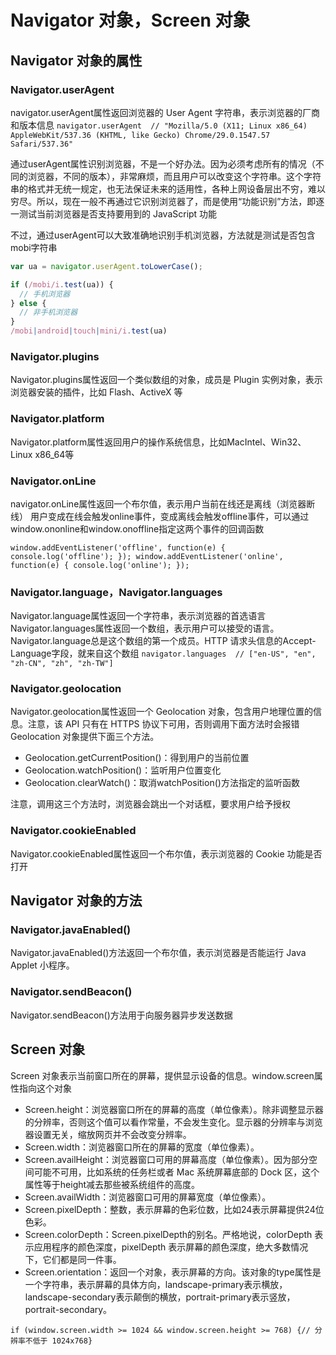 # Navigator 对象，Screen 对象

## Navigator 对象的属性
### Navigator.userAgent
navigator.userAgent属性返回浏览器的 User Agent 字符串，表示浏览器的厂商和版本信息
`navigator.userAgent 
// "Mozilla/5.0 (X11; Linux x86_64) AppleWebKit/537.36 (KHTML, like Gecko) Chrome/29.0.1547.57 Safari/537.36"`

通过userAgent属性识别浏览器，不是一个好办法。因为必须考虑所有的情况（不同的浏览器，不同的版本），非常麻烦，而且用户可以改变这个字符串。这个字符串的格式并无统一规定，也无法保证未来的适用性，各种上网设备层出不穷，难以穷尽。所以，现在一般不再通过它识别浏览器了，而是使用“功能识别”方法，即逐一测试当前浏览器是否支持要用到的 JavaScript 功能

不过，通过userAgent可以大致准确地识别手机浏览器，方法就是测试是否包含mobi字符串
```javascript
var ua = navigator.userAgent.toLowerCase();

if (/mobi/i.test(ua)) {
  // 手机浏览器
} else {
  // 非手机浏览器
}
/mobi|android|touch|mini/i.test(ua)
```

### Navigator.plugins
Navigator.plugins属性返回一个类似数组的对象，成员是 Plugin 实例对象，表示浏览器安装的插件，比如 Flash、ActiveX 等

### Navigator.platform
Navigator.platform属性返回用户的操作系统信息，比如MacIntel、Win32、Linux x86_64等

### Navigator.onLine
navigator.onLine属性返回一个布尔值，表示用户当前在线还是离线（浏览器断线）
用户变成在线会触发online事件，变成离线会触发offline事件，可以通过window.ononline和window.onoffline指定这两个事件的回调函数

`window.addEventListener('offline', function(e) { console.log('offline'); }); window.addEventListener('online', function(e) { console.log('online'); });`

### Navigator.language，Navigator.languages
Navigator.language属性返回一个字符串，表示浏览器的首选语言
Navigator.languages属性返回一个数组，表示用户可以接受的语言。Navigator.language总是这个数组的第一个成员。HTTP 请求头信息的Accept-Language字段，就来自这个数组
`navigator.languages  // ["en-US", "en", "zh-CN", "zh", "zh-TW"]`

### Navigator.geolocation
Navigator.geolocation属性返回一个 Geolocation 对象，包含用户地理位置的信息。注意，该 API 只有在 HTTPS 协议下可用，否则调用下面方法时会报错
Geolocation 对象提供下面三个方法。

- Geolocation.getCurrentPosition()：得到用户的当前位置
- Geolocation.watchPosition()：监听用户位置变化
- Geolocation.clearWatch()：取消watchPosition()方法指定的监听函数

注意，调用这三个方法时，浏览器会跳出一个对话框，要求用户给予授权

### Navigator.cookieEnabled
Navigator.cookieEnabled属性返回一个布尔值，表示浏览器的 Cookie 功能是否打开

## Navigator 对象的方法
### Navigator.javaEnabled()
Navigator.javaEnabled()方法返回一个布尔值，表示浏览器是否能运行 Java Applet 小程序。

### Navigator.sendBeacon()
Navigator.sendBeacon()方法用于向服务器异步发送数据

## Screen 对象
Screen 对象表示当前窗口所在的屏幕，提供显示设备的信息。window.screen属性指向这个对象

- Screen.height：浏览器窗口所在的屏幕的高度（单位像素）。除非调整显示器的分辨率，否则这个值可以看作常量，不会发生变化。显示器的分辨率与浏览器设置无关，缩放网页并不会改变分辨率。
- Screen.width：浏览器窗口所在的屏幕的宽度（单位像素）。
- Screen.availHeight：浏览器窗口可用的屏幕高度（单位像素）。因为部分空间可能不可用，比如系统的任务栏或者 Mac 系统屏幕底部的 Dock 区，这个属性等于height减去那些被系统组件的高度。
- Screen.availWidth：浏览器窗口可用的屏幕宽度（单位像素）。
- Screen.pixelDepth：整数，表示屏幕的色彩位数，比如24表示屏幕提供24位色彩。
- Screen.colorDepth：Screen.pixelDepth的别名。严格地说，colorDepth 表示应用程序的颜色深度，pixelDepth 表示屏幕的颜色深度，绝大多数情况下，它们都是同一件事。
- Screen.orientation：返回一个对象，表示屏幕的方向。该对象的type属性是一个字符串，表示屏幕的具体方向，landscape-primary表示横放，landscape-secondary表示颠倒的横放，portrait-primary表示竖放，portrait-secondary。

`if (window.screen.width >= 1024 && window.screen.height >= 768) {// 分辨率不低于 1024x768}`

